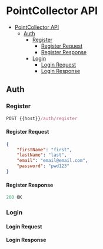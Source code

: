 # PointCollector API
    
- [PointCollector API](#pointcollector-api)
  - [Auth](#auth)
    - [Register](#register)
      - [Register Request](#register-request)
      - [Register Response](#register-response)
    - [Login](#login)
      - [Login Request](#login-request)
      - [Login Response](#login-response)

## Auth

### Register
```js
POST {{host}}/auth/register
```

#### Register Request

```json
{
    "firstName": "first",
    "lastName": "last",
    "email": "email@email.com",
    "password": "pwd123"
}
```

#### Register Response
```js
200 OK
```
### Login

#### Login Request

#### Login Response
